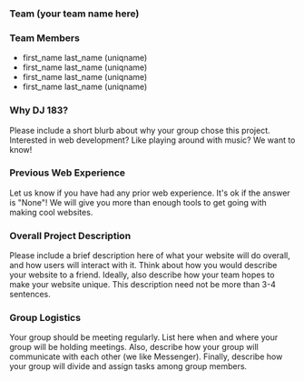 ### Team (your team name here)

### Team Members
* first_name last_name (uniqname)
* first_name last_name (uniqname)
* first_name last_name (uniqname)
* first_name last_name (uniqname)

### Why DJ 183?
Please include a short blurb about why your group chose this project. Interested in web development? Like playing around with music? We want to know!

### Previous Web Experience
Let us know if you have had any prior web experience. It's ok if the answer is "None"! We will give you more than enough tools to get going with making cool websites.

### Overall Project Description
Please include a brief description here of what your website will do overall, and how users will interact with it. Think about how you would describe your website to a friend. Ideally, also describe how your team hopes to make your website unique.  This description need not be more than 3-4 sentences.

### Group Logistics
Your group should be meeting regularly. List here when and where your group will be holding meetings. Also, describe how your group will communicate with each other (we like Messenger). Finally, describe how your group will divide and assign tasks among group members.
